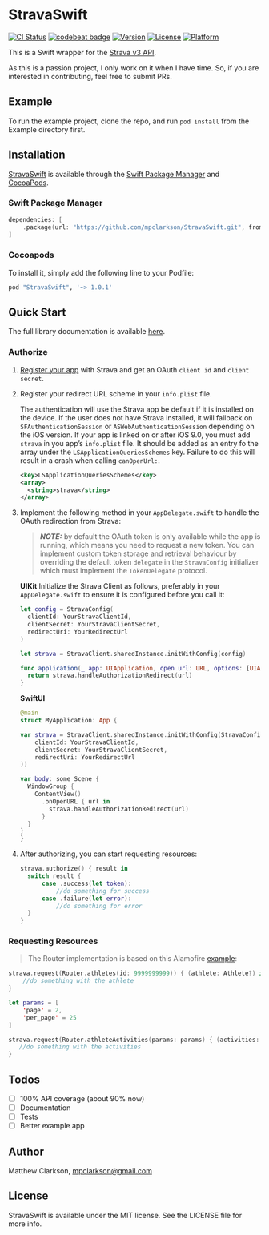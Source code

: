 # StravaSwift

[![CI Status](http://img.shields.io/travis/mpclarkson/StravaSwift.svg?style=flat)](https://travis-ci.org/mpclarkson/StravaSwift)
[![codebeat badge](https://codebeat.co/badges/d58ef23f-b2c6-45df-83cb-35af96b6980d)](https://codebeat.co/projects/github-com-mpclarkson-stravaswift)
[![Version](https://img.shields.io/cocoapods/v/StravaSwift.svg?style=flat)](http://cocoapods.org/pods/StravaSwift)
[![License](https://img.shields.io/cocoapods/l/StravaSwift.svg?style=flat)](http://cocoapods.org/pods/StravaSwift)
[![Platform](https://img.shields.io/cocoapods/p/StravaSwift.svg?style=flat)](http://cocoapods.org/pods/StravaSwift)

This is a Swift wrapper for the [Strava v3 API](https://strava.github.io/api/).

As this is a passion project, I only work on it when I have time. So, if you are interested in contributing, feel free to submit PRs.

## Example

To run the example project, clone the repo, and run `pod install` from the Example directory first.

## Installation

[StravaSwift](https://github.com/mpclarkson/StravaSwift) is available through the [Swift Package Manager](https://swift.org/package-manager/) and [CocoaPods](http://cocoapods.org).

### Swift Package Manager

```swift
dependencies: [
    .package(url: "https://github.com/mpclarkson/StravaSwift.git", from: "1.0.1")
]
```

### Cocoapods

To install it, simply add the following line to your Podfile:

```ruby
pod "StravaSwift", '~> 1.0.1'
```

## Quick Start

The full library documentation is available [here](http://cocoadocs.org/docsets/StravaSwift).

### Authorize

1. [Register your app](http://labs.strava.com/developers/) with Strava and get an OAuth `client id` and `client secret`.

2. Register your redirect URL scheme in your `info.plist` file.
    
    The authentication will use the Strava app be default if it is installed on the device. If the user does not have Strava installed, it will fallback on `SFAuthenticationSession` or `ASWebAuthenticationSession` depending on the iOS version. If your app is linked on or after iOS 9.0, you must add `strava` in you app’s `info.plist` file. It should be added as an entry fo the array under the `LSApplicationQueriesSchemes` key. Failure to do this will result in a crash when calling `canOpenUrl:`.

    ```xml
    <key>LSApplicationQueriesSchemes</key>
    <array>
      <string>strava</string>
    </array>
    ```

3. Implement the following method in your `AppDelegate.swift` to handle the OAuth redirection from Strava:

    > **_NOTE:_** by default the OAuth token is only available while the app is running, which means you need to request a new token. You can implement custom token storage and retrieval behaviour by overriding the default token `delegate` in the `StravaConfig` initializer which must implement the `TokenDelegate` protocol.

    **UIKit**
    Initialize the Strava Client as follows, preferably in your `AppDelegate.swift` to ensure it is configured before you call it:

    ```swift
    let config = StravaConfig(
      clientId: YourStravaClientId,
      clientSecret: YourStravaClientSecret,
      redirectUri: YourRedirectUrl
    )

    let strava = StravaClient.sharedInstance.initWithConfig(config)

    func application(_ app: UIApplication, open url: URL, options: [UIApplication.OpenURLOptionsKey : Any] = [:]) -> Bool {
      return strava.handleAuthorizationRedirect(url)
    }
    ```

    **SwiftUI**
    ```swift
    @main
    struct MyApplication: App {

    var strava = StravaClient.sharedInstance.initWithConfig(StravaConfig(
        clientId: YourStravaClientId,
        clientSecret: YourStravaClientSecret,
        redirectUri: YourRedirectUrl
    ))

    var body: some Scene {
      WindowGroup {
        ContentView()
          .onOpenURL { url in
            strava.handleAuthorizationRedirect(url)
          }
      }
    }
    }
    ```

6. After authorizing, you can start requesting resources:

    ```swift
    strava.authorize() { result in
      switch result {
          case .success(let token):
              //do something for success
          case .failure(let error):
              //do something for error
      }
    }
    ```

### Requesting Resources

> The Router implementation is based on this
Alamofire [example](https://github.com/Alamofire/Alamofire#api-parameter-abstraction):

```swift
strava.request(Router.athletes(id: 9999999999)) { (athlete: Athlete?) in
    //do something with the athlete
}

let params = [
    'page' = 2,
    'per_page' = 25
]

strava.request(Router.athleteActivities(params: params) { (activities: [Activity]?) in
   //do something with the activities
}
```

## Todos

- [ ] 100% API coverage (about 90% now)
- [ ] Documentation
- [ ] Tests
- [ ] Better example app

## Author

Matthew Clarkson, mpclarkson@gmail.com

## License

StravaSwift is available under the MIT license. See the LICENSE file for more info.
